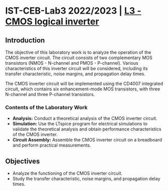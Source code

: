 # IST-CEB-Lab3 2022/2023 | [L3 - CMOS logical inverter](Labs_2023_v0.pdf)

## Introduction
The objective of this laboratory work is to analyze the operation of the CMOS inverter circuit. The circuit consists of two complementary MOS transistors (NMOS - N-channel and PMOS - P-channel). Various characteristics of this inverter circuit will be considered, including its transfer characteristic, noise margins, and propagation delay times.

The CMOS inverter circuit will be implemented using the CD4007 integrated circuit, which contains six enhancement-mode MOS transistors, with three N-channel and three P-channel transistors.

### Contents of the Laboratory Work
- **Analysis:** Conduct a theoretical analysis of the CMOS inverter circuit.
- **Simulation:** Use the LTspice program for electrical simulations to validate the theoretical analysis and obtain performance characteristics of the CMOS inverter.
- **Circuit Assembly:** Assemble the CMOS inverter circuit on a breadboard and perform practical measurements.

## Objectives
- Analyze the functioning of the CMOS inverter circuit.
- Study the transfer characteristic, noise margins, and propagation delay times.
